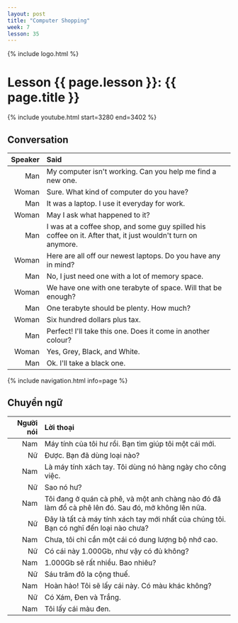 ```yaml
---
layout: post
title: "Computer Shopping"
week: 7
lesson: 35
---
```


{% include logo.html %}
  
# Lesson {{ page.lesson }}: {{ page.title }}

{% include youtube.html start=3280 end=3402 %}

## Conversation

Speaker | Said
---: | :---
Man | My computer isn't working. Can you help me find a new one.
Woman | Sure. What kind of computer do you have?
Man | It was a laptop. I use it everyday for work.
Woman | May I ask what happened to it?
Man | I was at a coffee shop, and some guy spilled his coffee on it. After that, it just wouldn't turn on anymore.
Woman | Here are all off our newest laptops. Do you have any in mind?
Man | No, I just need one with a lot of memory space.
Woman | We have one with one terabyte of space. Will that be enough?
Man | One terabyte should be plenty. How much?
Woman | Six hundred dollars plus tax.
Man | Perfect! I'll take this one. Does it come in another colour?
Woman | Yes, Grey, Black, and White.
Man | Ok. I'll take a black one.

{% include navigation.html info=page %}

## Chuyển ngữ

Người nói | Lời thoại
---: | :---
Nam | Máy tính của tôi hư rồi. Bạn tìm giúp tôi một cái mới.
Nữ | Được. Bạn đã dùng loại nào?
Nam | Là máy tính xách tay. Tôi dùng nó hàng ngày cho công việc.
Nữ |  Sao nó hư?
Nam | Tôi đang ở quán cà phê, và một anh chàng nào đó đã làm đổ cà phê lên đó. Sau đó, mở không lên nữa.
Nữ | Đây là tất cả máy tính xách tay mới nhất của chúng tôi. Bạn có nghĩ đến loại nào chưa?
Nam | Chưa, tôi chỉ cần một cái có dung lượng bộ nhớ cao.
Nữ | Có cái này 1.000Gb, như vậy có đủ không?
Nam | 1.000Gb sẽ rất nhiều. Bao nhiêu?
Nữ | Sáu trăm đô la cộng thuế.
Nam | Hoàn hảo! Tôi sẽ lấy cái này. Có màu khác không?
Nữ | Có Xám, Đen và Trắng.
Nam | Tôi lấy cái màu đen.
